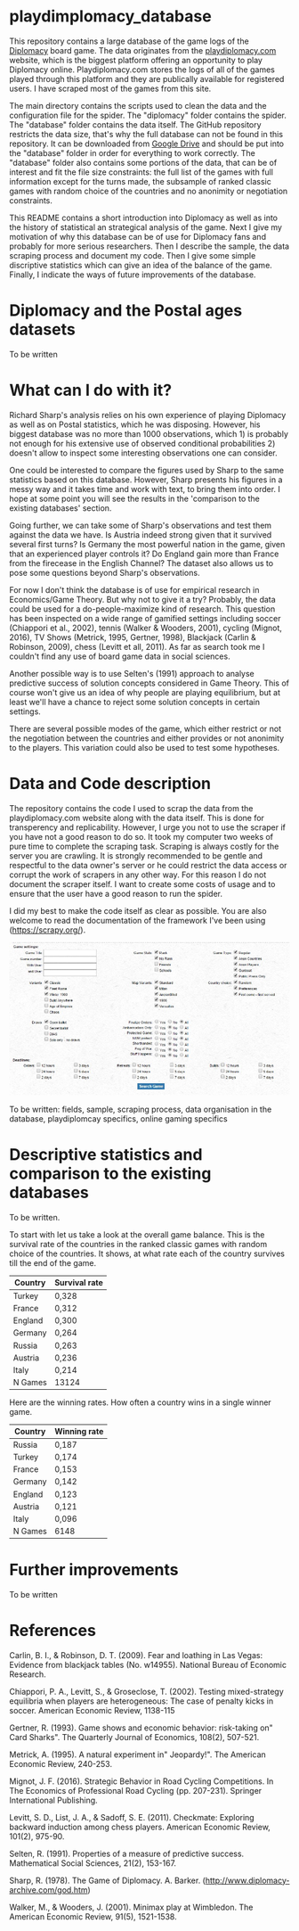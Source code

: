 # playdimplomacy_database

This repository contains a large database of the game logs of the [Diplomacy](https://en.wikipedia.org/wiki/Diplomacy_(game)) board game. The data originates from the [playdiplomacy.com](http://playdiplomacy.com) website, which is the biggest platform offering an opportunity to play Diplomacy online. Playdiplomacy.com stores the logs of all of the games played through this platform and they are publically available for registered users. I have scraped most of the games from this site.

The main directory contains the scripts used to clean the data and the configuration file for the spider. The "diplomacy"  folder contains the spider. The "database" folder contains the data itself. The GitHub repository restricts the data size, that's why the full database can not be found in this repository. It can be downloaded from [Google Drive](https://drive.google.com/open?id=0BwwtOX84gTgFdGtQSk5oQmVsbWM) and should be put into the "database" folder in order for everything to work correctly. The "database" folder also contains some portions of the data, that can be of interest and fit the file size constraints: the full list of the games with full information except for the turns made, the subsample of ranked classic games with random choice of the countries and no anonimity or negotiation constraints.

This README contains a short introduction into Diplomacy as well as into the history of statistical an strategical analysis of the game. Next I give my motivation of why this database can be of use for Diplomacy fans and probably for more serious researchers. Then I describe the sample, the data scraping process and document my code. Then I give some simple discriptive statistics which can give an idea of the balance of the game. Finally, I indicate the ways of future improvements of the database.

# Diplomacy and the Postal ages datasets
To be written

# What can I do with it?
Richard Sharp's analysis relies on his own experience of playing Diplomacy as well as on Postal statistics, which he was disposing. However, his biggest database was no more than 1000 observations, which 1) is probably not enough for his extensive use of observed conditional probabilities 2) doesn't allow to inspect some interesting observations one can consider. 

One could be interested to compare the figures used by Sharp to the same statistics based on this database. However, Sharp presents his figures in a messy way and it takes time and work with text, to bring them into order. I hope at some point you will see the results in the 'comparison to the existing databases' section.

Going further, we can take some of Sharp's observations and test them against the data we have. Is Austria indeed strong given that it survived several first turns? Is Germany the most powerful nation in the game, given that an experienced player controls it? Do England gain more than France from the firecease in the English Channel? The dataset also allows us to pose some questions beyond Sharp's observations.

For now I don't think the database is of use for empirical research in Economics/Game Theory. But why not to give it a try? Probably, the data could be used for a do-people-maximize kind of research. This question has been inspected on a wide range of gamified settings including soccer (Chiappori et al., 2002), tennis (Walker & Wooders, 2001), cycling (Mignot, 2016), TV Shows (Metrick, 1995, Gertner, 1998), Blackjack (Carlin & Robinson, 2009), chess (Levitt et all, 2011). As far as search took me I couldn't find any use of board game data in social sciences.

Another possible way is to use Selten's (1991) approach to analyse predictive success of solution concepts considered in Game Theory. This of course won't give us an idea of why people are playing equilibrium, but at least we'll have a chance to reject some solution concepts in certain settings.

There are several possible modes of the game, which either restrict or not the negotiation between the countries and either provides or not anonimity to the players. This variation could also be used to test some hypotheses.

# Data and Code description

The repository contains the code I used to scrap the data from the playdiplomacy.com website along with the data itself. This is done for transperency and replicability. However, I urge you not to use the scraper if you have not a good reason to do so. It took my computer two weeks of pure time to complete the scraping task. Scraping is always costly for the server you are crawling. It is strongly recommended to be gentle and respectful to the data owner's server or he could restrict the data access or corrupt the work of scrapers in any other way. For this reason I do not document the scraper itself. I want to create some costs of usage and to ensure that the user have a good reason to run the spider.

I did my best to make the code itself as clear as possible. You are also welcome to read the documentation of the framework I've been using (https://scrapy.org/).

![alt tag](https://github.com/go95/playdimplomacy_database/blob/master/sample.jpg)

To be written: fields, sample, scraping process, data organisation in the database, playdiplomcay specifics, online gaming specifics

# Descriptive statistics and comparison to the existing databases

To be written.

To start with let us take a look at the overall game balance. This is the survival rate of the countries in the ranked classic games with random choice of the countries. It shows, at what rate each of the country survives till the end of the game.

| Country | Survival rate |
| ------- | ------------- | 
| Turkey  |	0,328         |
| France  |	0,312         |
| England |	0,300         |
| Germany |	0,264         |
| Russia  |	0,263         |
| Austria |	0,236         |
| Italy   | 0,214         |
| N Games | 13124         |
Here are the winning rates. How often a country wins in a single winner game.

| Country | Winning rate  |
| ------- | ------------- | 
| Russia  |	0,187         |
| Turkey  |	0,174         |
| France  |	0,153         |
| Germany |	0,142         |
| England |	0,123         |
| Austria |	0,121         |
| Italy   |	0,096         |
| N Games | 6148          |

# Further improvements

To be written

# References

Carlin, B. I., & Robinson, D. T. (2009). Fear and loathing in Las Vegas: Evidence from blackjack tables (No. w14955). National Bureau of Economic Research.

Chiappori, P. A., Levitt, S., & Groseclose, T. (2002). Testing mixed-strategy equilibria when players are heterogeneous: The case of penalty kicks in soccer. American Economic Review, 1138-115

Gertner, R. (1993). Game shows and economic behavior: risk-taking on" Card Sharks". The Quarterly Journal of Economics, 108(2), 507-521.

Metrick, A. (1995). A natural experiment in" Jeopardy!". The American Economic Review, 240-253.

Mignot, J. F. (2016). Strategic Behavior in Road Cycling Competitions. In The Economics of Professional Road Cycling (pp. 207-231). Springer International Publishing.

Levitt, S. D., List, J. A., & Sadoff, S. E. (2011). Checkmate: Exploring backward induction among chess players. American Economic Review, 101(2), 975-90.

Selten, R. (1991). Properties of a measure of predictive success. Mathematical Social Sciences, 21(2), 153-167.

Sharp, R. (1978). The Game of Diplomacy. A. Barker. (http://www.diplomacy-archive.com/god.htm)

Walker, M., & Wooders, J. (2001). Minimax play at Wimbledon. The American Economic Review, 91(5), 1521-1538.
